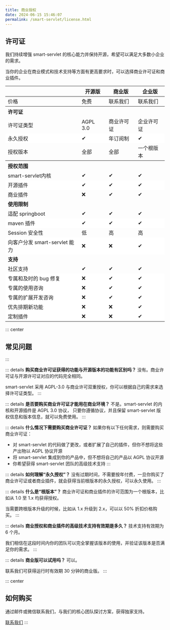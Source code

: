 ```yaml
---
title: 商业授权
date: 2024-06-15 15:46:07
permalink: /smart-servlet/license.html
---
```


## 许可证
我们持续增强 smart-servlet 的核心能力并保持开源，希望可以满足大多数小企业的需求。

当你的企业在商业模式和技术支持等方面有更高要求时，可以选择商业许可证和商业插件。

<table>
<thead>
<tr>
<th></th>
<th>开源版</th>
<th>商业版</th>
<th>企业版</th>
</tr>
</thead>
<tbody>
<tr>
<td>价格</td>
<td>免费</td>
<td>联系我们</td>
<td>联系我们</td>
</tr>
<tr>
<th colspan="4" style="text-align: left">许可证</th>
</tr>
<tr>
<td>许可证类型</td>
<td>AGPL 3.0</td>
<td>商业许可证</td>
<td>企业许可证</td>
</tr>
<tr style="background-color: white">
<td>永久授权</td>
<td>✔</td>
<td>年订阅制</td>
<td>✔</td>
</tr>
<tr>
<td>授权版本</td>
<td>全部</td>
<td>全部</td>
<td>一个根版本  <a  title="比如从 1.0 到 1.x 全部获得授权，但不能从 1.x 到 2.x" href="javascript:void(0)"><Badge text="?" type="tip"/></a> </td>
</tr>
<tr>
<th colspan="4" style="text-align: left"><b>授权范围</b></th>
</tr>
<tr>
<td>smart-servlet内核</td>
<td>✔</td>
<td>✔</td>
<td>✔</td>
</tr>
<tr style="background-color: white">
<td>开源插件</td>
<td>✔</td>
<td>✔</td>
<td>✔</td>
</tr>
<tr>
<td>商业插件</td>
<td>❌</td>
<td>✔</td>
<td>✔</td>
</tr>
<tr>
<td colspan="4" style="text-align: left"><b>使用限制</b></td>
</tr>
<tr>
<td>适配 springboot</td>
<td>✔</td>
<td>✔</td>
<td>✔</td>
</tr>
<tr style="background-color: white">
<td>maven 插件</td>
<td>✔</td>
<td>✔</td>
<td>✔</td>
</tr>
<tr>
<td>Session 安全性</td>
<td>低</td>
<td>高</td>
<td>高</td>
</tr>
<tr style="background-color: white">
<td>向客户分发 smart-servlet 能力</td>
<td>❌</td>
<td>❌</td>
<td>✔</td>
</tr>
<tr>
<td colspan="4" style="text-align: left"><b>支持</b></td>
</tr>
<tr>
<td>社区支持</td>
<td>✔</td>
<td>✔</td>
<td>✔</td>
</tr>
<tr style="background-color: white">
<td>专属和及时的 bug 修复</td>
<td>❌</td>
<td>✔</td>
<td>✔</td>
</tr>
<tr style="background-color: white">
<td>专属的使用咨询</td>
<td>❌</td>
<td>✔</td>
<td>✔</td>
</tr>
<tr style="background-color: white">
<td>专属的扩展开发咨询</td>
<td>❌</td>
<td>✔</td>
<td>✔</td>
</tr>
<tr style="background-color: white">
<td>优先排期新功能</td>
<td>❌</td>
<td>❌</td>
<td>✔</td>
</tr>
<tr style="background-color: white">
<td>定制插件</td>
<td>❌</td>
<td>❌</td>
<td>✔</td>
</tr>
</tbody>
</table>


::: center
## 常见问题
:::

::: details <b>购买商业许可证获得的功能与开源版本的功能有区别吗？</b>
没有。商业许可证与开源许可证对应的代码完全相同。

smart-servlet 采用 AGPL-3.0 与商业许可双重授权，你可以根据自己的需求来选择许可证类型。
:::

::: details <b>是否要购买商业许可证才能用在商业环境？</b>
不是。smart-servlet 的内核和开源插件是 AGPL 3.0 协议，
只要你遵循协议，并且保留 smart-servlet 版权信息和版本信息，就可以免费使用。
:::

::: details <b>什么情况下需要购买商业许可证？</b>
如果你有以下任何需求，则需要购买商业许可证：

- 对 smart-servlet 的代码做了更改，或者扩展了自己的插件，但你不想将这些产出物以 AGPL 协议开源
- 将 smart-servlet 集成到你的产品中，但不想将自己的产品以 AGPL 协议开源
- 你希望获得 smart-servlet 团队的高级技术支持 
:::

::: details <b>如何理解“永久授权”？</b>
没有过期时间，不需要按年付费，一旦你购买了商业许可证或者商业插件，就会获得当前根版本的永久授权，可以永久使用。
:::

::: details <b>什么是“根版本”？</b>
商业许可证和商业插件的许可范围为一个根版本，比如从 1.0 至 1.x 均获得授权。

当需要跨根版本升级的时候，比如从 1.x 升级到 2.x，可以以 50% 折扣价格购买。
:::


::: details <b>商业授权和商业插件的高级技术支持有效期是多久？</b>
技术支持有效期为 6 个月。

我们相信在这段时间内你的团队可以完全掌握该版本的使用，并验证该版本是否满足你的需求。
:::

::: details <b>商业版可以试用吗？</b>
可以。

联系我们可获得运行时有效期 30 分钟的商业版。
:::


::: center
## 如何购买
通过邮件或微信联系我们，与我们的核心团队探讨方案，获得独家支持。

[联系我们](../service.md#联系方式)
:::